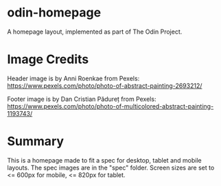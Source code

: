 # odin-homepage

A homepage layout, implemented as part of The Odin Project.

# Image Credits

Header image is by Anni Roenkae from Pexels: <https://www.pexels.com/photo/photo-of-abstract-painting-2693212/>

Footer image is by Dan Cristian Pădureț from Pexels: <https://www.pexels.com/photo/photo-of-multicolored-abstract-painting-1193743/>

# Summary

This is a homepage made to fit a spec for desktop, tablet and mobile layouts. The spec images are in the "spec" folder. Screen sizes are set to <= 600px for mobile, <= 820px for tablet.
